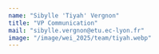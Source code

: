 ```yaml
---
name: "Sibylle 'Tiyah' Vergnon"
title: "VP Communication"
mail: "sibylle.vergnon@etu.ec-lyon.fr"
image: "/image/wei_2025/team/tiyah.webp"
---
```

